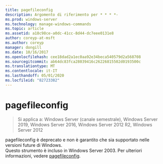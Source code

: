 ```yaml
---
title: pagefileconfig
description: Argomento di riferimento per * * * *-
ms.prod: windows-server
ms.technology: manage-windows-commands
ms.topic: article
ms.assetid: a18c98ce-a0dc-41cc-8d44-dc7eee0131e8
author: coreyp-at-msft
ms.author: coreyp
manager: dongill
ms.date: 10/16/2017
ms.openlocfilehash: cee18dad2a1ec0aa92e34beca540579d2a568708
ms.sourcegitcommit: ab64dc83fca28039416c26226815502d0193500c
ms.translationtype: MT
ms.contentlocale: it-IT
ms.lasthandoff: 05/01/2020
ms.locfileid: "82723382"
---
```

# <a name="pagefileconfig"></a>pagefileconfig

> Si applica a: Windows Server (canale semestrale), Windows Server 2019, Windows Server 2016, Windows Server 2012 R2, Windows Server 2012

pagefileconfig è deprecato e non è garantito che sia supportato nelle versioni future di Windows.  
Questo strumento è incluso in Windows Server 2003. Per ulteriori informazioni, vedere [pagefileconfig](https://technet.microsoft.com/library/cc772827.aspx).  
